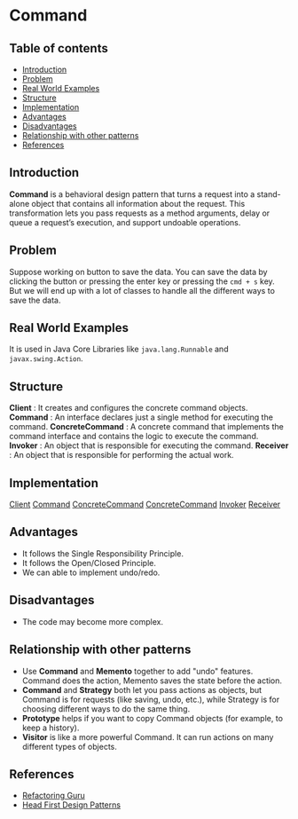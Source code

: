 # Command

## Table of contents

- [Introduction](#introduction)
- [Problem](#problem)
- [Real World Examples](#real-world-examples)
- [Structure](#structure)
- [Implementation](#implementation)
- [Advantages](#advantages)
- [Disadvantages](#disadvantages)
- [Relationship with other patterns](#relationship-with-other-patterns)
- [References](#references)

## Introduction

**Command** is a behavioral design pattern that turns a request into a stand-alone object that contains all information about the request. This transformation lets you pass requests as a method arguments, delay or queue a request’s execution, and support undoable operations.

## Problem

Suppose working on button to save the data. You can save the data by clicking the button or pressing the enter key or pressing the `cmd + s` key. But we will end up with a lot of classes to handle all the different ways to save the data.

## Real World Examples

It is used in Java Core Libraries like `java.lang.Runnable` and `javax.swing.Action`.

## Structure

**Client** : It creates and configures the concrete command objects.
**Command** : An interface declares just a single method for executing the command.
**ConcreteCommand** : A concrete command that implements the command interface and contains the logic to execute the command.
**Invoker** : An object that is responsible for executing the command.
**Receiver** : An object that is responsible for performing the actual work.

## Implementation

[Client](src/Main.java)
[Command](src/Command.java)
[ConcreteCommand](src/SaveCommand.java)
[ConcreteCommand](src/OpenCommand.java)
[Invoker](src/TextFileOperationExecutor.java)
[Receiver](src/TextFile.java)

## Advantages

- It follows the Single Responsibility Principle.
- It follows the Open/Closed Principle.
- We can able to implement undo/redo.

## Disadvantages

- The code may become more complex.

## Relationship with other patterns

- Use **Command** and **Memento** together to add "undo" features. Command does the action, Memento saves the state before the action.
- **Command** and **Strategy** both let you pass actions as objects, but Command is for requests (like saving, undo, etc.), while Strategy is for choosing different ways to do the same thing.
- **Prototype** helps if you want to copy Command objects (for example, to keep a history).
- **Visitor** is like a more powerful Command. It can run actions on many different types of objects.

## References

- [Refactoring Guru](https://refactoring.guru/design-patterns/factory-method)
- [Head First Design Patterns](https://www.oreilly.com/library/view/head-first-design/0596007124/)
